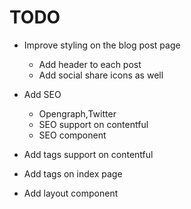 # TODO

- Improve styling on the blog post page

  - Add header to each post
  - Add social share icons as well

- Add SEO

  - Opengraph,Twitter
  - SEO support on contentful
  - SEO component

- Add tags support on contentful
- Add tags on index page
- Add layout component

